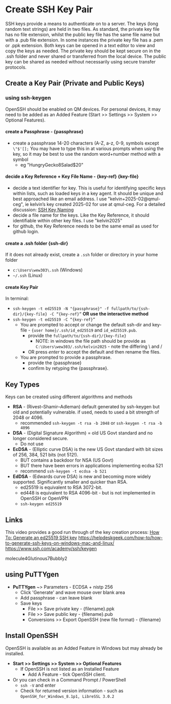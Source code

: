 # Create SSH Key Pair
SSH keys provide a means to authenticate on to a server.  The keys (long random text strings) are held in two files.  As standard, the private key file has no file extension, whilst the public key file has the same file name but with a .pub file extension.  In some instances the private key file has a .pem or .ppk extension.  Both keys can be opened in a text editor to view and copy the keys as needed.
The private key should be kept secure on in the .ssh folder and never shared or transferred from the local device.
The public key can be shared as needed without necessarily using secure transfer protocols.
## Create a Key Pair (Private and Public Keys)

### using ssh-keygen
OpenSSH should be enabled on QM devices.  For personal devices, it may need to be added as an Added Feature (Start >> Settings >> System >> Optional Features).
#### create a Passphrase - {passphrase}
- create a passphrase 14-20 characters (A-Z, a-z, 0-9, symbols except `\"$'[];`  You may have to type this in at various prompts when using the key, so it may be best to use the random word+number method with a symbol
	- eg "HungryGecko8Salad$20"
#### decide a Key Reference + Key File Name - {key-ref} {key-file}
- decide a text identifier for key. This is useful for identifying specific keys within lists, such as loaded keys in a key agent.  It should be unique and best approached like an email address.
  I use "kelvin+2025-02@qmul-ceg", ie kelvin’s key created 2025-02 for use at qmul-ceg. 
  For a detailed discussion: [SSH Key Naming](https://gist.github.com/ChristopherA/3d6a2f39c4b623a1a287b3fb7e0aa05b#naming)
- decide a file name for the keys.  Like the Key Reference, it should identifiable within other key files.	I use "kelvin2025"
- for github, the Key Reference needs to be the same email as used for github login.
#### create a .ssh folder {ssh-dir}
If it does not already exist, create a `.ssh` folder or directory in your home folder
- `c:\Users\wew303\.ssh` (Windows)
- `~/.ssh` (Linux)
#### create Key Pair
In terminal:
- `ssh-keygen -t ed25519 -N "{passphrase}" -f fullpath/to/{ssh-dir}/{key-file} -C “{key-ref}”`
**OR use the interactive method**
- `ssh-keygen -t ed25519 -C “{key-ref}”`
	- You are prompted to accept or change the default ssh-dir and key-file - `{user home}/.ssh/id_ed25519` and `id_ed25519.pub`.
		- provide the `fullpath/to/{ssh-dir}/{key-file}`
			- NOTE: in windows the file path should be provide as `C:\Users\wew303/.ssh/kelvin2025` - note the differing \ and / 
		- OR press *enter* to accept the default and then rename the files.
	- You are prompted to provide a passphrase.
		- provide the {passphrase}
		- confirm by retyping the {passphrase}.
## Key Types
Keys can be created using different algorithms and methods
- **RSA** - (Rivest–Shamir–Adleman) default generated by ssh-keygen but old and potentially vulnerable.  if used, needs to used a bit strength of 2048 or 4096.
	- recommended `ssh-keygen -t rsa -b 2048` or `ssh-keygen -t rsa -b 4096`
- **DSA** - (Digital Signature Algorithm) = old US Govt standard and no longer considered secure.
	- Do not use
- **EcDSA** - (Elliptic curve DSA) is the new US Govt standard  with bit sizes of 256, 384, 521 bits (not 512!).
	- BUT contains a backdoor for NSA (US Govt)
	- BUT there have been errors in applications implementing ecdsa 521
	- recommend `ssh-keygen -t ecdsa -b 521`
- **EdDSA** - (Edwards curve DSA) is new and becoming more widely supported. Significantly smaller and quicker than RSA.
	- ed25519 is equivalent to RSA 3072-bit. 
	- ed448 is equivalent to RSA 4096-bit - but is not implemented in OpenSSH or OpenVPN
	- `ssh-keygen ed25519`

## Links
This video provides a good run through of the key creation process: [How To: Generate an ed25519 SSH key](https://www.youtube.com/watch?v=3PHfKFhvldc&t=79s)
https://helpdeskgeek.com/how-to/how-to-generate-ssh-keys-on-windows-mac-and-linux/
https://www.ssh.com/academy/ssh/keygen

molecule4Glutinous7Bubbly2

## using PuTTYgen
- **PuTTYgen** ~> Parameters - ECDSA + nistp 256
	- Click 'Generate' and wave mouse over blank area
	- Add passphrase - can leave blank
	- Save keys
		- File >> Save private key - {filename}.ppk
		- File >> Save public key - {filename}.pub
		- Conversions >> Export OpenSSH (new file format) - {filename} 

## Install OpenSSH
OpenSSH is available as an Added Feature in Windows but may already be installed.
- **Start >> Settings >> System >> Optional Features**
	- If OpenSSH is not listed as an Installed Feature
		- Add A Feature - tick OpenSSH client.
- Or you can check in a Command Prompt / PowerShell
	- `ssh -V` and enter
	- Check for returned version information - such as `OpenSSH_for_Windows_8.1p1, LibreSSL 3.0.2`